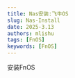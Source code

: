 ```yaml
---
title: Nas安装:飞牛OS
slug: Nas-Install
date: 2025-3.13
authors: mlishu
tags: [FnOS]
keywords: [FnOS]
---
```

安装FnOS

<!-- truncate --

## 1. 下载安装镜像

前往 [飞牛私有云官网](https://www.fnnas.com/download?key=fnos) 下载最新的系统安装 iso 镜像。

## 2. 制作引导盘

此步骤需要在电脑上使用写盘工具将镜像文件烧录到 U盘中。U 盘在完成安装后就可推出。写盘工具可选择 Rufus （[Rufus4.5 下载 ](https://download.liveupdate.fnnas.com/x86_64/packages/rufus-4.5.exe)、[Rufus 4.0 下载](https://download.liveupdate.fnnas.com/x86_64/packages/rufus-4.0.exe)、[Rufus 官网](https://rufus.ie/)）、[Balenaetcher](https://etcher.balena.io/) 等。下文以 Rufus 为例：

### 1. 选择要写入的 U 盘

![image-20240826144208995](https://help-static.fnnas.com/image-20240826144208995.png)

### 2. 选择下载好的镜像

![image-20240826144532610](https://help-static.fnnas.com/image-20240826144532610.png)

### 3. 点击开始

进度条显示 “准备就绪” 即为完成，可拔出 U 盘。

![image-20240826144432487](https://help-static.fnnas.com/image-20240826144432487.png)

## 3. 将系统安装到设备上

### 1. 设备准备

* 将主机接入至少一块硬盘用于做系统盘。系统盘推荐选择 SSD 固态硬盘以获得更快的系统运行速度。
* 将主机接好网线。暂时不支持只有无线网卡的情况下安装。
* 接好电源、显示器、键盘、鼠标，鼠标非必需。

### 2. 选择引导盘

将制作好的引导盘插入到主机的接口。按主机电源开机，开机同时快速按键盘热键进入boot 设备选择界面。不同设备主板进入boot 页面的热键不同，F2、F7、F8、F10、F11、F12、esc 、Delete 键都有可能。

选择引导盘，按回车，进入安装页面。

![Upan](https://lh6.googleusercontent.com/proxy/ejIv4bp8XNNxbBqjWJy6ojZ4T8i3CZB3f3QTNox8keDgVjawuAw0_oiyeVGQzpla-wVKz9Hk1NiYyJEAF2-5m0I0fl_Nqg50AoKxEvppACjTBBdpc4OctBhv-HPLrpeFbA)

### 3. 选择安装方式

推荐选择 Graphical Install（图形化安装流程），回车进入下一步。

![img_v3_02eb_e43e6332-03f4-46ba-bbb7-873970e5e62g](https://help-static.fnnas.com/img_v3_02eb_e43e6332-03f4-46ba-bbb7-873970e5e62g.jpg)

### 4. 选择系统盘

方向键切换选择要用于系统安装的硬盘，回车或 Alt+N 进入下一步。

![img_v3_02e4_c9914569-6898-4134-bfa8-21094f7ca10g](https://help-static.fnnas.com/img_v3_02e4_c9914569-6898-4134-bfa8-21094f7ca10g.jpg)

### 5. 设置系统分区和 Swap 大小

在系统盘容量充足的情况下，建议系统分区设置为 64 GB。如安装在虚拟机下，可按情况适当减小。Swap 分区大小已按物理内存大小计算推荐值，可按硬件情况自行调整。

> 注意：在 fnOS 上，系统将只安装在一块硬盘中。系统盘除系统分区以外的空间，可用于创建存储空间安装应用和存储文件。建议根据需要选择合适容量的 SSD 作为系统盘。

确认后，回车或 Alt+N 进入下一步。

![img_v3_02e4_b31a6cf9-cf9e-49b6-a167-f35e4c0e032g](https://help-static.fnnas.com/img_v3_02e4_b31a6cf9-cf9e-49b6-a167-f35e4c0e032g.jpg)

### 6. 确认格式化

所选择的系统盘将被格式化，所有内容将被删除，回车或 Alt+O 确认后开始安装。

![image-20240826151739443](https://help-static.fnnas.com/image-20240826151739443.png)

![img_v3_02e1_aebaa472-25bb-432a-8b2c-63c8e20e819g](https://help-static.fnnas.com/img_v3_02e1_aebaa472-25bb-432a-8b2c-63c8e20e819g.jpg)

### 7. 设置网络

安装完成后将自动进入网络设置，系统将自动检测已连接的网卡并获取动态 IP。如网卡未开启 DHCP，你需要手动设置 IP。确认后，回车或 Alt+S 保存设置。

![img_v3_02e1_8f1fe992-40c3-40c4-817f-6e3ad9d3e04g](https://help-static.fnnas.com/img_v3_02e1_8f1fe992-40c3-40c4-817f-6e3ad9d3e04g.jpg)

### 8. 重启设备

网络设置保存成功后，你可以将引导盘从主机上拔出。回车或 Alt+O 重启系统。

![img_v3_02e1_151c7c83-8d97-4818-9e10-ced5c61176eg](https://help-static.fnnas.com/img_v3_02e1_151c7c83-8d97-4818-9e10-ced5c61176eg.jpg)

### 9. 重启成功进入终端

设备重启成功后将自动进入终端登录页，这意味着系统已成功安装并启动！请记住所设置的 IP 地址，接下来你将通过浏览器访问此地址来设置和使用 fnOS。现在你可以将显示器、键盘、鼠标从主机上拔除了。

![image-20240823180036795](https://help-static.fnnas.com/image-20240823180036795.png)

## 4. 浏览器访问 fnOS

在电脑浏览器上访问上一步所设置的 IP 地址。首次进入 fnOS，你需要完成 2 项简单的系统初始化设置。点击 **开始 NAS 之旅** 进入初始化。

![img_v3_02e1_bfbf7b0c-7610-49da-85bb-2e96aec09eag](https://help-static.fnnas.com/img_v3_02e1_bfbf7b0c-7610-49da-85bb-2e96aec09eag.jpg)

### 1. 设置设备名称

设备名称支持数字、英文及短横线（-），不能以短横线开头或结尾。

### 2. 设置管理员账号

fnOS 用户分为管理员用户和普通用户，且支持创建多个管理员。首位管理员为超级管理员，相较于其他管理员的特殊性在于：创建后不能删除、只能停用，且默认开启 SSH 权限。请设置高强度的密码以提高账号安全性。

确认后，点击 **进入fnOS** 完成设置。

![img_v3_02e1_832c209b-160d-4179-8ea8-ff3d032aa92g](https://help-static.fnnas.com/img_v3_02e1_832c209b-160d-4179-8ea8-ff3d032aa92g.jpg)

### 3. 进入桌面

建议尽快创建存储空间以便上传文件和安装应用。如果硬盘还没有准备好，也可以点击 **稍后** 跳过，后续可从 **设置** > **存储空间管理** 中创建。请参考 [如何创建存储空间](https://help.fnnas.com/articles/fnosV1/volume/create-volume.md) 以了解更多信息。

![img_v3_02e1_135625eb-c2ae-4de2-8d51-2483703d470g](https://help-static.fnnas.com/img_v3_02e1_135625eb-c2ae-4de2-8d51-2483703d470g.jpg)

